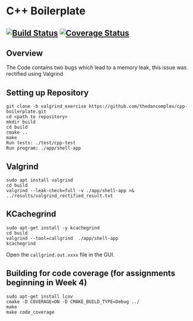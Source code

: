 # C++ Boilerplate
[![Build Status](https://travis-ci.org/dpiet/cpp-boilerplate.svg?branch=master)](https://travis-ci.org/dpiet/cpp-boilerplate)
[![Coverage Status](https://coveralls.io/repos/github/dpiet/cpp-boilerplate/badge.svg?branch=master)](https://coveralls.io/github/dpiet/cpp-boilerplate?branch=master)
---

## Overview
The Code contains two bugs which lead to a memory leak, this issue was rectified using Valgrind

## Setting up Repository
```
git clone -b valgrind_exercise https://github.com/thedancomplex/cpp-boilerplate.git
cd <path to repository>
mkdir build
cd build
cmake ..
make
Run tests: ./test/cpp-test
Run program: ./app/shell-app
```
## Valgrind
```
sudo apt install valgrind
cd build
valgrind --leak-check=full -v ./app/shell-app >& ../results/valgrind_rectified_result.txt
```

## KCachegrind
```
sudo apt-get install -y kcachegrind
cd build
valgrind --tool=callgrind  ./app/shell-app
kcachegrind
```

Open the ```callgrind.out.xxxx``` file in the GUI.

## Building for code coverage (for assignments beginning in Week 4)
```
sudo apt-get install lcov
cmake -D COVERAGE=ON -D CMAKE_BUILD_TYPE=Debug ../
make
make code_coverage
```
